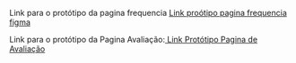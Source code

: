 
Link para o protótipo da pagina frequencia
<a href="https://www.figma.com/proto/6ilel39nMBW0vXwJ2gshtE/Untitled?node-id=0-1&t=8tESO4qv4WE2A6LY-1"> Link proótipo pagina frequencia figma</a>

Link para o protótipo da Pagina Avaliação:<a href="https://www.figma.com/proto/2vI1S25zL1EmIorC65Rb5i/Untitled?node-id=0-1&t=3NyhD9uWSJAgKOQj-1"> Link Protótipo Pagina de Avaliação</a>
